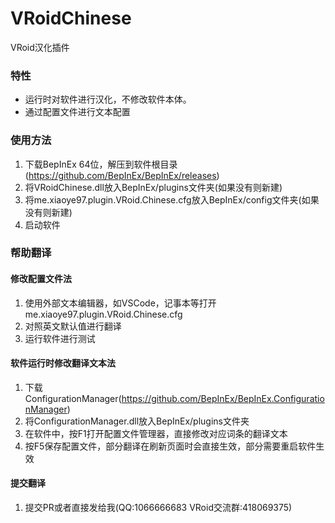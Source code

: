 # VRoidChinese
VRoid汉化插件

### 特性
- 运行时对软件进行汉化，不修改软件本体。
- 通过配置文件进行文本配置

### 使用方法
1. 下载BepInEx 64位，解压到软件根目录(https://github.com/BepInEx/BepInEx/releases)
2. 将VRoidChinese.dll放入BepInEx/plugins文件夹(如果没有则新建)
3. 将me.xiaoye97.plugin.VRoid.Chinese.cfg放入BepInEx/config文件夹(如果没有则新建)
4. 启动软件

### 帮助翻译
#### 修改配置文件法
1. 使用外部文本编辑器，如VSCode，记事本等打开me.xiaoye97.plugin.VRoid.Chinese.cfg
2. 对照英文默认值进行翻译
3. 运行软件进行测试

#### 软件运行时修改翻译文本法
1. 下载ConfigurationManager(https://github.com/BepInEx/BepInEx.ConfigurationManager)
2. 将ConfigurationManager.dll放入BepInEx/plugins文件夹
3. 在软件中，按F1打开配置文件管理器，直接修改对应词条的翻译文本
4. 按F5保存配置文件，部分翻译在刷新页面时会直接生效，部分需要重启软件生效

#### 提交翻译
1. 提交PR或者直接发给我(QQ:1066666683 VRoid交流群:418069375)
